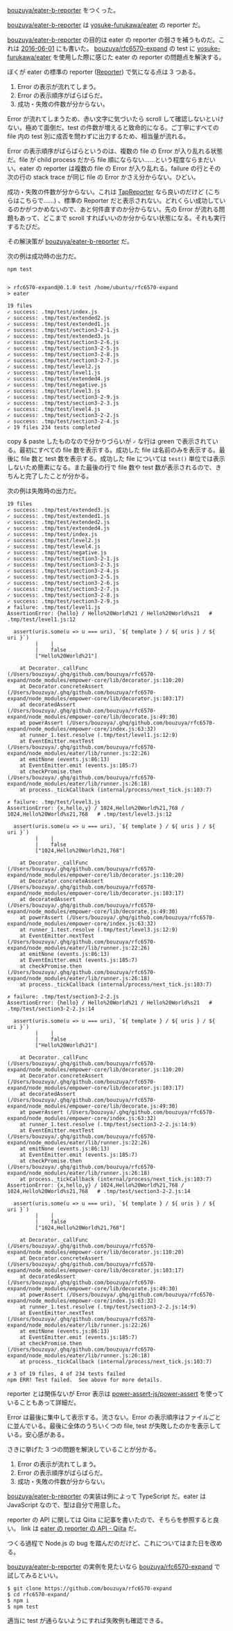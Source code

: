 [bouzuya/eater-b-reporter][] をつくった。

[bouzuya/eater-b-reporter][] は [yosuke-furukawa/eater][] の reporter だ。

[bouzuya/eater-b-reporter][] の目的は eater の reporter の弱さを補うものだ。これは [2016-06-01][] にも書いた。 [bouzuya/rfc6570-expand][] の test に [yosuke-furukawa/eater][] を使用した際に感じた eater の reporter の問題点を解決する。

ぼくが eater の標準の reporter ([Reporter](https://github.com/yosuke-furukawa/eater/blob/v1.7.0/lib/reporter/Reporter.js)) で気になる点は 3 つある。

1. Error の表示が流れてしまう。
2. Error の表示順序がばらばらだ。
3. 成功・失敗の件数が分からない。

Error が流れてしまうため、赤い文字に気づいたら scroll して確認しないといけない。極めて面倒だ。test の件数が増えると致命的になる。ご丁寧にすべての file 内の test 別に成否を問わずに出力するため、相当量が流れる。

Error の表示順序がばらばらというのは、複数の file の Error が入り乱れる状態だ。file が child process だから file 順にならない……という程度ならまだいい。eater の reporter は複数の file の Error が入り乱れる。failure の行とその次の行の stack trace が同じ file の Error かさえ分からない。ひどい。

成功・失敗の件数が分からない。これは [TapReporter](https://github.com/yosuke-furukawa/eater/blob/v1.7.0/lib/reporter/TapReporter.js) なら良いのだけど (こちらはこちらで……) 、標準の Reporter だと表示されない。どれくらい成功しているのかがつかめないので、あと何件直すのか分からない。先の Error が流れる問題もあって、どこまで scroll すればいいのか分からない状態になる。それも実行するたびだ。

その解決策が [bouzuya/eater-b-reporter][] だ。

次の例は成功時の出力だ。

```
npm test


> rfc6570-expand@0.1.0 test /home/ubuntu/rfc6570-expand
> eater

19 files
✓ success: .tmp/test/index.js
✓ success: .tmp/test/extended2.js
✓ success: .tmp/test/extended1.js
✓ success: .tmp/test/section3-2-1.js
✓ success: .tmp/test/extended3.js
✓ success: .tmp/test/section3-2-6.js
✓ success: .tmp/test/section3-2-5.js
✓ success: .tmp/test/section3-2-8.js
✓ success: .tmp/test/section3-2-7.js
✓ success: .tmp/test/level2.js
✓ success: .tmp/test/level1.js
✓ success: .tmp/test/extended4.js
✓ success: .tmp/test/negative.js
✓ success: .tmp/test/level3.js
✓ success: .tmp/test/section3-2-9.js
✓ success: .tmp/test/section3-2-3.js
✓ success: .tmp/test/level4.js
✓ success: .tmp/test/section3-2-2.js
✓ success: .tmp/test/section3-2-4.js
✓ 19 files 234 tests completed
```

copy & paste したものなので分かりづらいが `✓` な行は green で表示されている。最初にすべての file 数を表示する。成功した file は名前のみを表示する。最後に file 数と test 数を表示する。成功した file については `test()` 単位では表示しないため簡素になる。また最後の行で file 数や test 数が表示されるので、きちんと完了したことが分かる。

次の例は失敗時の出力だ。

```
19 files
✓ success: .tmp/test/extended3.js
✓ success: .tmp/test/extended1.js
✓ success: .tmp/test/extended2.js
✓ success: .tmp/test/extended4.js
✓ success: .tmp/test/index.js
✓ success: .tmp/test/level2.js
✓ success: .tmp/test/level4.js
✓ success: .tmp/test/negative.js
✓ success: .tmp/test/section3-2-1.js
✓ success: .tmp/test/section3-2-3.js
✓ success: .tmp/test/section3-2-4.js
✓ success: .tmp/test/section3-2-5.js
✓ success: .tmp/test/section3-2-6.js
✓ success: .tmp/test/section3-2-7.js
✓ success: .tmp/test/section3-2-8.js
✓ success: .tmp/test/section3-2-9.js
✗ failure: .tmp/test/level1.js
AssertionError: {hello} / Hello%20World%21 / Hello%20World%s21   # .tmp/test/level1.js:12

  assert(uris.some(u => u === uri), `${ template } / ${ uris } / ${ uri }`)
         |    |                                                            
         |    false                                                        
         ["Hello%20World%21"]                                              

    at Decorator._callFunc (/Users/bouzuya/.ghq/github.com/bouzuya/rfc6570-expand/node_modules/empower-core/lib/decorator.js:110:20)
    at Decorator.concreteAssert (/Users/bouzuya/.ghq/github.com/bouzuya/rfc6570-expand/node_modules/empower-core/lib/decorator.js:103:17)
    at decoratedAssert (/Users/bouzuya/.ghq/github.com/bouzuya/rfc6570-expand/node_modules/empower-core/lib/decorate.js:49:30)
    at powerAssert (/Users/bouzuya/.ghq/github.com/bouzuya/rfc6570-expand/node_modules/empower-core/index.js:63:32)
    at runner_1.test.resolve (.tmp/test/level1.js:12:9)
    at EventEmitter.nextTest (/Users/bouzuya/.ghq/github.com/bouzuya/rfc6570-expand/node_modules/eater/lib/runner.js:22:26)
    at emitNone (events.js:86:13)
    at EventEmitter.emit (events.js:185:7)
    at checkPromise.then (/Users/bouzuya/.ghq/github.com/bouzuya/rfc6570-expand/node_modules/eater/lib/runner.js:26:18)
    at process._tickCallback (internal/process/next_tick.js:103:7)

✗ failure: .tmp/test/level3.js
AssertionError: {x,hello,y} / 1024,Hello%20World%21,768 / 1024,Hello%20World%s21,768   # .tmp/test/level3.js:12

  assert(uris.some(u => u === uri), `${ template } / ${ uris } / ${ uri }`)
         |    |                                                            
         |    false                                                        
         ["1024,Hello%20World%21,768"]                                     

    at Decorator._callFunc (/Users/bouzuya/.ghq/github.com/bouzuya/rfc6570-expand/node_modules/empower-core/lib/decorator.js:110:20)
    at Decorator.concreteAssert (/Users/bouzuya/.ghq/github.com/bouzuya/rfc6570-expand/node_modules/empower-core/lib/decorator.js:103:17)
    at decoratedAssert (/Users/bouzuya/.ghq/github.com/bouzuya/rfc6570-expand/node_modules/empower-core/lib/decorate.js:49:30)
    at powerAssert (/Users/bouzuya/.ghq/github.com/bouzuya/rfc6570-expand/node_modules/empower-core/index.js:63:32)
    at runner_1.test.resolve (.tmp/test/level3.js:12:9)
    at EventEmitter.nextTest (/Users/bouzuya/.ghq/github.com/bouzuya/rfc6570-expand/node_modules/eater/lib/runner.js:22:26)
    at emitNone (events.js:86:13)
    at EventEmitter.emit (events.js:185:7)
    at checkPromise.then (/Users/bouzuya/.ghq/github.com/bouzuya/rfc6570-expand/node_modules/eater/lib/runner.js:26:18)
    at process._tickCallback (internal/process/next_tick.js:103:7)

✗ failure: .tmp/test/section3-2-2.js
AssertionError: {hello} / Hello%20World%21 / Hello%20World%s21   # .tmp/test/section3-2-2.js:14

  assert(uris.some(u => u === uri), `${ template } / ${ uris } / ${ uri }`)
         |    |                                                            
         |    false                                                        
         ["Hello%20World%21"]                                              

    at Decorator._callFunc (/Users/bouzuya/.ghq/github.com/bouzuya/rfc6570-expand/node_modules/empower-core/lib/decorator.js:110:20)
    at Decorator.concreteAssert (/Users/bouzuya/.ghq/github.com/bouzuya/rfc6570-expand/node_modules/empower-core/lib/decorator.js:103:17)
    at decoratedAssert (/Users/bouzuya/.ghq/github.com/bouzuya/rfc6570-expand/node_modules/empower-core/lib/decorate.js:49:30)
    at powerAssert (/Users/bouzuya/.ghq/github.com/bouzuya/rfc6570-expand/node_modules/empower-core/index.js:63:32)
    at runner_1.test.resolve (.tmp/test/section3-2-2.js:14:9)
    at EventEmitter.nextTest (/Users/bouzuya/.ghq/github.com/bouzuya/rfc6570-expand/node_modules/eater/lib/runner.js:22:26)
    at emitNone (events.js:86:13)
    at EventEmitter.emit (events.js:185:7)
    at checkPromise.then (/Users/bouzuya/.ghq/github.com/bouzuya/rfc6570-expand/node_modules/eater/lib/runner.js:26:18)
    at process._tickCallback (internal/process/next_tick.js:103:7)
AssertionError: {x,hello,y} / 1024,Hello%20World%21,768 / 1024,Hello%20World%s21,768   # .tmp/test/section3-2-2.js:14

  assert(uris.some(u => u === uri), `${ template } / ${ uris } / ${ uri }`)
         |    |                                                            
         |    false                                                        
         ["1024,Hello%20World%21,768"]                                     

    at Decorator._callFunc (/Users/bouzuya/.ghq/github.com/bouzuya/rfc6570-expand/node_modules/empower-core/lib/decorator.js:110:20)
    at Decorator.concreteAssert (/Users/bouzuya/.ghq/github.com/bouzuya/rfc6570-expand/node_modules/empower-core/lib/decorator.js:103:17)
    at decoratedAssert (/Users/bouzuya/.ghq/github.com/bouzuya/rfc6570-expand/node_modules/empower-core/lib/decorate.js:49:30)
    at powerAssert (/Users/bouzuya/.ghq/github.com/bouzuya/rfc6570-expand/node_modules/empower-core/index.js:63:32)
    at runner_1.test.resolve (.tmp/test/section3-2-2.js:14:9)
    at EventEmitter.nextTest (/Users/bouzuya/.ghq/github.com/bouzuya/rfc6570-expand/node_modules/eater/lib/runner.js:22:26)
    at emitNone (events.js:86:13)
    at EventEmitter.emit (events.js:185:7)
    at checkPromise.then (/Users/bouzuya/.ghq/github.com/bouzuya/rfc6570-expand/node_modules/eater/lib/runner.js:26:18)
    at process._tickCallback (internal/process/next_tick.js:103:7)

✗ 3 of 19 files, 4 of 234 tests failed
npm ERR! Test failed.  See above for more details.
```

reporter とは関係ないが Error 表示は [power-assert-js/power-assert][] を使っていることもあって詳細だ。

Error は最後に集中して表示する。流さない。Error の表示順序はファイルごとに並んでいる。最後に全体のうちいくつの file, test が失敗したのかを表示している。安心感がある。

さきに挙げた 3 つの問題を解決していることが分かる。

1. Error の表示が流れてしまう。
2. Error の表示順序がばらばらだ。
3. 成功・失敗の件数が分からない。

[bouzuya/eater-b-reporter][] の実装は例によって TypeScript だ。eater は JavaScript なので、型は自分で用意した。

reporter の API に関しては Qiita に記事を書いたので、そちらを参照すると良い。 link は [eater の reporter の API - Qiita](http://qiita.com/bouzuya/items/3abfb65a9d3b26bf65a4) だ。

つくる過程で Node.js の bug を踏んだのだけど、これについてはまた日を改める。

[bouzuya/eater-b-reporter][] の実例を見たいなら [bouzuya/rfc6570-expand][] で試してみるといい。

```
$ git clone https://github.com/bouzuya/rfc6570-expand
$ cd rfc6570-expand/
$ npm i
$ npm test
```

適当に test が通らないようにすれば失敗例も確認できる。

[2016-06-01]: http://blog.bouzuya.net/2016/06/01/
[bouzuya/eater-b-reporter]: https://github.com/bouzuya/eater-b-reporter
[bouzuya/rfc6570-expand]: https://github.com/bouzuya/rfc6570-expand
[power-assert-js/power-assert]: https://github.com/power-assert-js/power-assert
[yosuke-furukawa/eater]: https://github.com/yosuke-furukawa/eater
